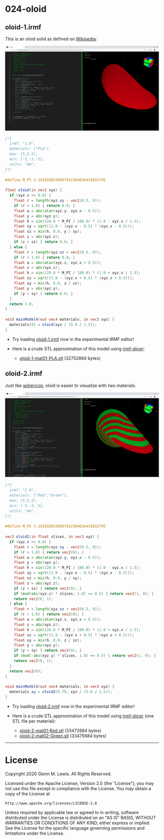 # 024-oloid

## oloid-1.irmf

This is an oloid solid as defined on [Wikipedia](https://en.wikipedia.org/wiki/Oloid):

![oloid-1.png](oloid-1.png)

```glsl
/*{
  irmf: "1.0",
  materials: ["PLA"],
  max: [5,5,5],
  min: [-5,-5,-5],
  units: "mm",
}*/

#define M_PI 3.1415926535897932384626433832795

float oloid(in vec3 xyz) {
  if (xyz.x >= 0.0) {
    float r = length(xyz.xy - vec2(0.5, 0));
    if (r > 1.0) { return 0.0; }
    float a = abs(atan(xyz.y, xyz.x - 0.5));
    float y = abs(xyz.y);
    float h = sin(120.0 * M_PI / 180.0) * (1.0 - xyz.x / 1.5);
    float sy = sqrt((1.0 - (xyz.x - 0.5) * (xyz.x - 0.5)));
    float sz = mix(h, 0.0, y / sy);
    float z = abs(xyz.z);
    if (z > sz) { return 0.0; }
  } else {
    float r = length(xyz.xz + vec2(0.5, 0));
    if (r > 1.0) { return 0.0; }
    float a = abs(atan(xyz.z, xyz.x + 0.5));
    float z = abs(xyz.z);
    float h = sin(120.0 * M_PI / 180.0) * (1.0 + xyz.x / 1.5);
    float sz = sqrt((1.0 - (xyz.x + 0.5) * (xyz.x + 0.5)));
    float sy = mix(h, 0.0, z / sz);
    float y = abs(xyz.y);
    if (y > sy) { return 0.0; }
  }
  return 1.0;
}

void mainModel4(out vec4 materials, in vec3 xyz) {
  materials[0] = oloid(xyz / (5.0 / 1.5));
}
```

* Try loading [oloid-1.irmf](https://gmlewis.github.io/irmf-editor/?s=github.com/gmlewis/irmf/blob/master/examples/024-oloid/oloid-1.irmf) now in the experimental IRMF editor!

* Here is a crude STL approximation of this model
  using [irmf-slicer](https://github.com/gmlewis/irmf-slicer):
  - [oloid-1-mat01-PLA.stl](oloid-1-mat01-PLA.stl) (32752884 bytes)

## oloid-2.irmf

Just like [sphericon](https://github.com/gmlewis/irmf/tree/master/examples/022-superquadrics#sphericon-2irmf),
oloid is easier to visualize with two materials.

![oloid-2.png](oloid-2.png)

```glsl
/*{
  irmf: "1.0",
  materials: ["Red","Green"],
  max: [5,5,5],
  min: [-5,-5,-5],
  units: "mm",
}*/

#define M_PI 3.1415926535897932384626433832795

vec2 oloid2(in float slices, in vec3 xyz) {
  if (xyz.x >= 0.0) {
    float r = length(xyz.xy - vec2(0.5, 0));
    if (r > 1.0) { return vec2(0); }
    float a = abs(atan(xyz.y, xyz.x - 0.5));
    float y = abs(xyz.y);
    float h = sin(120.0 * M_PI / 180.0) * (1.0 - xyz.x / 1.5);
    float sy = sqrt((1.0 - (xyz.x - 0.5) * (xyz.x - 0.5)));
    float sz = mix(h, 0.0, y / sy);
    float z = abs(xyz.z);
    if (z > sz) { return vec2(0); }
    if (mod(abs(xyz.z) * slices, 1.0) <= 0.5) { return vec2(1, 0); }
    return vec2(0, 1);
  } else {
    float r = length(xyz.xz + vec2(0.5, 0));
    if (r > 1.0) { return vec2(0); }
    float a = abs(atan(xyz.z, xyz.x + 0.5));
    float z = abs(xyz.z);
    float h = sin(120.0 * M_PI / 180.0) * (1.0 + xyz.x / 1.5);
    float sz = sqrt((1.0 - (xyz.x + 0.5) * (xyz.x + 0.5)));
    float sy = mix(h, 0.0, z / sz);
    float y = abs(xyz.y);
    if (y > sy) { return vec2(0); }
    if (mod(-abs(xyz.y) * slices, 1.0) <= 0.5) { return vec2(1, 0); }
    return vec2(0, 1);
  }
  return vec2(0);
}

void mainModel4(out vec4 materials, in vec3 xyz) {
  materials.xy = oloid2(5.79, xyz / (5.0 / 1.5));
}
```

* Try loading [oloid-2.irmf](https://gmlewis.github.io/irmf-editor/?s=github.com/gmlewis/irmf/blob/master/examples/024-oloid/oloid-2.irmf) now in the experimental IRMF editor!

* Here is a crude STL approximation of this model
  using [irmf-slicer](https://github.com/gmlewis/irmf-slicer)
  (one STL file per material):
  - [oloid-2-mat01-Red.stl](oloid-2-mat01-Red.stl) (33472684 bytes)
  - [oloid-2-mat02-Green.stl](oloid-2-mat02-Green.stl) (33475684 bytes)

----------------------------------------------------------------------

# License

Copyright 2020 Glenn M. Lewis. All Rights Reserved.

Licensed under the Apache License, Version 2.0 (the "License");
you may not use this file except in compliance with the License.
You may obtain a copy of the License at

    http://www.apache.org/licenses/LICENSE-2.0

Unless required by applicable law or agreed to in writing, software
distributed under the License is distributed on an "AS IS" BASIS,
WITHOUT WARRANTIES OR CONDITIONS OF ANY KIND, either express or implied.
See the License for the specific language governing permissions and
limitations under the License.
